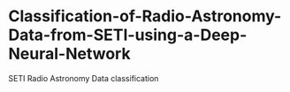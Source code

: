 # Classification-of-Radio-Astronomy-Data-from-SETI-using-a-Deep-Neural-Network
SETI Radio Astronomy Data classification
